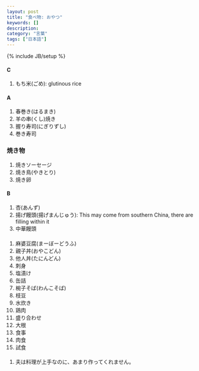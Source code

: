 ```yaml
---
layout: post
title: "食べ物: おやつ"
keywords: []
description: 
category: "言葉"
tags: ["日本語"]
---
```

{% include JB/setup %}

#### C
1. もち米(ごめ): glutinous rice


#### A
1. 春巻き(はるまき)
4. 羊の串(くし)焼き
5. 握り寿司(にぎりずし)
6. 巻き寿司

### 焼き物
1. 焼きソーセージ
2. 焼き鳥(やきとり)
3. 焼き卵

#### B
1. 杏(あんず)
2. 揚げ饅頭(揚げまんじゅう): This may come from southern China, there are
   filling within it 
3. 中華饅頭

####
1. 麻婆豆腐(まーぼーどうふ)
2. 親子丼(おやこどん)
3. 他人丼(たにんどん)
4. 刺身
5. 塩漬け
6. 缶詰
7. 椀子そば(わんこそば)
8. 枝豆
9. 水炊き
1. 鶏肉
2. 盛り合わせ
3. 大根
4. 食事
2. 肉食
3. 試食



####
1. 夫は料理が上手なのに、あまり作ってくれません。
